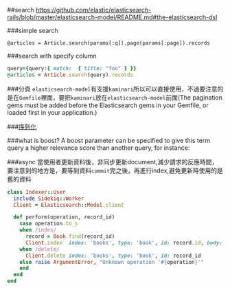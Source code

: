 ##search
https://github.com/elastic/elasticsearch-rails/blob/master/elasticsearch-model/README.md#the-elasticsearch-dsl

###simple search
```
@articles = Article.search(params[:q]).page(params[:page]).records
```

###search with specify column
```rb
query={query:{ match:  { title: "foo" } }}
@articles = Article.search(query).records
```

###分頁
`elasticsearch-model`有支援`kaminari`所以可以直接使用，不過要注意的是在`Gemfile`裡面，要把`kaminari`放在`elasticsearch-model`前面(The pagination gems must be added before the Elasticsearch gems in your Gemfile, or loaded first in your application.)


###[序列化](https://github.com/elastic/elasticsearch-rails/tree/master/elasticsearch-model#model-serialization)

###what is boost? 
A boost parameter can be specified to give this term query a higher relevance score than another query, for instance:


###async
當使用者更新資料後，非同步更新document,減少請求的反應時間，要注意到的地方是，要等到資料`commit`完之後，再進行index,避免更新時使用的是舊的資料


```rb
class Indexer::User
  include Sidekiq::Worker
  Client = Elasticsearch::Model.client

  def perform(operation, record_id)
    case operation.to_s
    when /index/
      record = Book.find(record_id)
      Client.index  index: 'books', type: 'book', id: record.id, body: record.as_indexed_json
    when /delete/
      Client.delete index: 'books', type: 'book', id: record_id
    else raise ArgumentError, "Unknown operation '#{operation}'"
    end
  end
end
```  